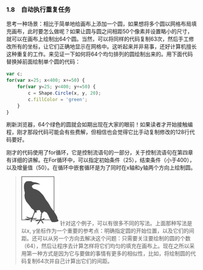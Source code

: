 ### 1.8　自动执行重复任务

思考一种场景：相比于简单地给画布上添加一个圆，如果想将多个圆以网格布局填充画布，此时要怎么做呢？如果让圆与圆之间相距50个像素并设置略小的尺寸，就可以在画布上绘制出64个圆。当然，可以将同样的代码复制63次，然后手工修改所有的坐标，让它们正确地显示在网格中。这听起来并非易事，还好计算机擅长这种重复的工作。来见证一下如何将64个均匀排列的圆绘制出来的。用下面代码替换掉前面绘制单个圆的代码：

```javascript
var c;
for(var x=25; x<400; x+=50) {
    for(var y=25; y<400; y+=50) {
        c = Shape.Circle(x, y, 20);
        c.fillColor = 'green'; 
    }
}
```

刷新浏览器，64个绿色的圆就会如期出现在大家的眼前！如果读者才开始接触编程，刚才那段代码可能会有些费解，但相信也会觉得它比手动复制修改的128行代码要好。

刚才的代码使用了for循环，它是控制流语句的一部分，关于控制流语句在第四章有详细的讲解。在For循环中，可以指定初始条件（25），结束条件（小于400），以及增量值（50）。在循环中嵌套循环是为了同时在x轴和y轴两个方向上绘制圆。

> <img class="my_markdown" src="../images/6.png" style="width: 394px; height: 514px; zoom: 25%;" width="10%"/>
> 针对这个例子，可以有很多不同的写法。上面那种写法是以x, y坐标作为一个重要的参考点：明确指定圆的开始位置，以及它们的间距。还可以从另一个方向去解决这个问题：只需要关注要绘制的圆的个数（64），然后让程序去计算怎样将它们均匀的填充在画布上。现在之所以采用第一种方式是因为它与要做的事情有更多的相似性，比如，将绘制圆的代码复制64次并自己计算出它们的间距。

